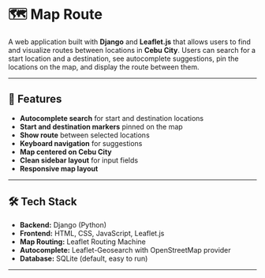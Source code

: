 # 🗺️ Map Route 

A web application built with **Django** and **Leaflet.js** that allows users to find and visualize routes between locations in **Cebu City**. Users can search for a start location and a destination, see autocomplete suggestions, pin the locations on the map, and display the route between them.

---

## 🚀 Features

* **Autocomplete search** for start and destination locations
* **Start and destination markers** pinned on the map
* **Show route** between selected locations
* **Keyboard navigation** for suggestions
* **Map centered on Cebu City**
* **Clean sidebar layout** for input fields
* **Responsive map layout**

---

## 🛠 Tech Stack

* **Backend:** Django (Python)
* **Frontend:** HTML, CSS, JavaScript, Leaflet.js
* **Map Routing:** Leaflet Routing Machine
* **Autocomplete:** Leaflet-Geosearch with OpenStreetMap provider
* **Database:** SQLite (default, easy to run)

---



